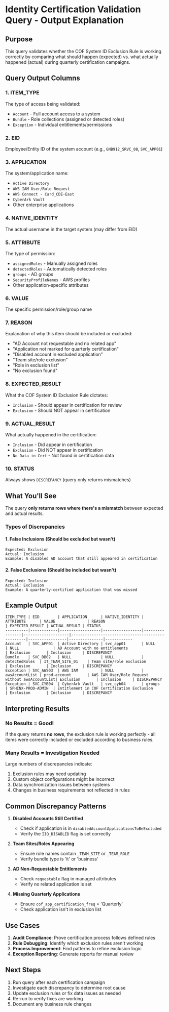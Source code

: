 # Identity Certification Validation Query - Output Explanation

## Purpose
This query validates whether the COF System ID Exclusion Rule is working correctly by comparing what should happen (expected) vs. what actually happened (actual) during quarterly certification campaigns.

## Query Output Columns

### 1. **ITEM_TYPE**
The type of access being validated:
- `Account` - Full account access to a system
- `Bundle` - Role collections (assigned or detected roles)
- `Exception` - Individual entitlements/permissions

### 2. **EID**
Employee/Entity ID of the system account (e.g., `GNB912_SRVC_08`, `SVC_APP01`)

### 3. **APPLICATION**
The system/application name:
- `Active Directory`
- `AWS IAM User/Role Request`
- `AWS Connect - Card_CDE-East`
- `CyberArk Vault`
- Other enterprise applications

### 4. **NATIVE_IDENTITY**
The actual username in the target system (may differ from EID)

### 5. **ATTRIBUTE**
The type of permission:
- `assignedRoles` - Manually assigned roles
- `detectedRoles` - Automatically detected roles
- `groups` - AD groups
- `SecurityProfileNames` - AWS profiles
- Other application-specific attributes

### 6. **VALUE**
The specific permission/role/group name

### 7. **REASON**
Explanation of why this item should be included or excluded:
- "AD Account not requestable and no related app"
- "Application not marked for quarterly certification"
- "Disabled account in excluded application"
- "Team site/role exclusion"
- "Role in exclusion list"
- "No exclusion found"

### 8. **EXPECTED_RESULT**
What the COF System ID Exclusion Rule dictates:
- `Inclusion` - Should appear in certification for review
- `Exclusion` - Should NOT appear in certification

### 9. **ACTUAL_RESULT**
What actually happened in the certification:
- `Inclusion` - Did appear in certification
- `Exclusion` - Did NOT appear in certification
- `No Data in Cert` - Not found in certification data

### 10. **STATUS**
Always shows `DISCREPANCY` (query only returns mismatches)

## What You'll See

The query **only returns rows where there's a mismatch** between expected and actual results.

### Types of Discrepancies

#### 1. **False Inclusions** (Should be excluded but wasn't)
```
Expected: Exclusion
Actual: Inclusion
Example: A disabled AD account that still appeared in certification
```

#### 2. **False Exclusions** (Should be included but wasn't)
```
Expected: Inclusion  
Actual: Exclusion
Example: A quarterly-certified application that was missed
```

## Example Output

```
ITEM_TYPE | EID        | APPLICATION      | NATIVE_IDENTITY | ATTRIBUTE      | VALUE              | REASON                                           | EXPECTED_RESULT | ACTUAL_RESULT | STATUS
----------|------------|------------------|-----------------|----------------|--------------------|--------------------------------------------------|-----------------|---------------|------------
Account   | SVC_APP01  | Active Directory | svc_app01       | NULL           | NULL               | AD Account with no entitlements                 | Exclusion       | Inclusion     | DISCREPANCY
Bundle    | SVC_DB02   | NULL             | NULL            | detectedRoles  | IT_TEAM_SITE_01    | Team site/role exclusion                         | Exclusion       | Inclusion     | DISCREPANCY
Exception | SVC_AWS03  | AWS IAM          | NULL            | awsAccountList | prod-account       | AWS IAM User/Role Request without awsAccountList| Exclusion       | Inclusion     | DISCREPANCY
Exception | SVC_CYB04  | CyberArk Vault   | svc_cyb04       | groups         | SPHINX-PROD-ADMIN  | Entitlement in COF Certification Exclusion      | Exclusion       | Inclusion     | DISCREPANCY
```

## Interpreting Results

### No Results = Good!
If the query returns **no rows**, the exclusion rule is working perfectly - all items were correctly included or excluded according to business rules.

### Many Results = Investigation Needed
Large numbers of discrepancies indicate:
1. Exclusion rules may need updating
2. Custom object configurations might be incorrect
3. Data synchronization issues between systems
4. Changes in business requirements not reflected in rules

## Common Discrepancy Patterns

1. **Disabled Accounts Still Certified**
   - Check if application is in `disabledAccountApplicationsToBeExcluded`
   - Verify the `IIQ_DISABLED` flag is set correctly

2. **Team Sites/Roles Appearing**
   - Ensure role names contain `_TEAM_SITE` or `_TEAM_ROLE`
   - Verify bundle type is 'it' or 'business'

3. **AD Non-Requestable Entitlements**
   - Check `requestable` flag in managed attributes
   - Verify no related application is set

4. **Missing Quarterly Applications**
   - Ensure `cof_app_certification_freq` = 'Quarterly'
   - Check application isn't in exclusion list

## Use Cases

1. **Audit Compliance**: Prove certification process follows defined rules
2. **Rule Debugging**: Identify which exclusion rules aren't working
3. **Process Improvement**: Find patterns to refine exclusion logic
4. **Exception Reporting**: Generate reports for manual review

## Next Steps

1. Run query after each certification campaign
2. Investigate each discrepancy to determine root cause
3. Update exclusion rules or fix data issues as needed
4. Re-run to verify fixes are working
5. Document any business rule changes